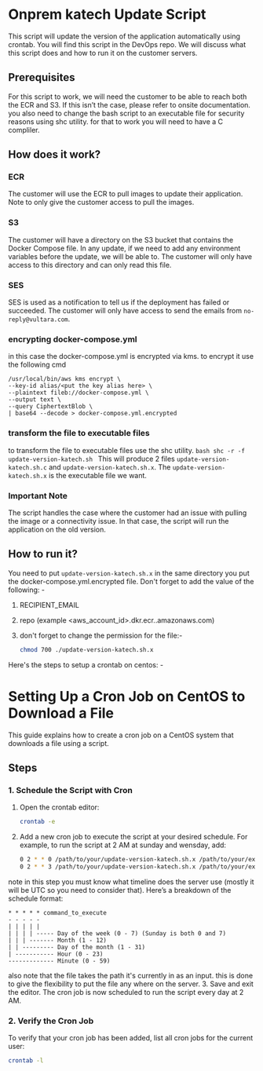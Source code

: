 # Onprem katech Update Script

This script will update the version of the application automatically using crontab. You will find this script in the DevOps repo. We will discuss what this script does and how to run it on the customer servers.

## Prerequisites
For this script to work, we will need the customer to be able to reach both the ECR and S3. If this isn’t the case, please refer to onsite documentation. you also need to change the bash script to an executable file for security reasons using shc utility. for that to work you will need to have a C compliler.

## How does it work?

### ECR
The customer will use the ECR to pull images to update their application. Note to only give the customer access to pull the images.

### S3
The customer will have a directory on the S3 bucket that contains the Docker Compose file. In any update, if we need to add any environment variables before the update, we will be able to. The customer will only have access to this directory and can only read this file.

### SES
SES is used as a notification to tell us if the deployment has failed or succeeded. The customer will only have access to send the emails from `no-reply@vultara.com`.

### encrypting docker-compose.yml
 in this case the docker-compose.yml is encrypted via kms. to encrypt it use the following cmd
 

    /usr/local/bin/aws kms encrypt \
    --key-id alias/<put the key alias here> \
    --plaintext fileb://docker-compose.yml \
    --output text \
    --query CiphertextBlob \
    | base64 --decode > docker-compose.yml.encrypted


### transform the file to executable files
to transform the file to executable files use the shc utility.
    ```bash
    shc -r -f update-version-katech.sh
    ```
This will produce 2 files `update-version-katech.sh.c` and `update-version-katech.sh.x`. The `update-version-katech.sh.x` is the executable file we want.

### Important Note
The script handles the case where the customer had an issue with pulling the image or a connectivity issue. In that case, the script will run the application on the old version.

## How to run it?
You need to put `update-version-katech.sh.x` in the same directory you put the docker-compose.yml.encrypted file. Don't forget to add the value of the following: -
1) RECIPIENT_EMAIL
2) repo (example <aws_account_id>.dkr.ecr.<region>.amazonaws.com)
3) don't forget to change the permission for the file:-

    ```bash
    chmod 700 ./update-version-katech.sh.x
    ```

Here's the steps to setup a crontab on centos: -

# Setting Up a Cron Job on CentOS to Download a File

This guide explains how to create a cron job on a CentOS system that downloads a file using a script.

## Steps

### 1. Schedule the Script with Cron

1. Open the crontab editor:
    ```bash
    crontab -e
    ```

2. Add a new cron job to execute the script at your desired schedule. For example, to run the script at 2 AM at sunday and wensday, add:
    ```bash
    0 2 * * 0 /path/to/your/update-version-katech.sh.x /path/to/your/executablefile
    0 2 * * 3 /path/to/your/update-version-katech.sh.x /path/to/your/executablefile
    ```
note in this step you must know what timeline does the server use (mostly it will be UTC so you need to consider that).
    Here’s a breakdown of the schedule format:

    * * * * * command_to_execute
    - - - - -
    | | | | |
    | | | | ----- Day of the week (0 - 7) (Sunday is both 0 and 7)
    | | | ------- Month (1 - 12)
    | | --------- Day of the month (1 - 31)
    | ----------- Hour (0 - 23)
    ------------- Minute (0 - 59)

also note that the file takes the path it's currently in as an input. this is done to give the flexibility to put the file any where on the server.
3. Save and exit the editor. The cron job is now scheduled to run the script every day at 2 AM.

### 2. Verify the Cron Job

To verify that your cron job has been added, list all cron jobs for the current user:
```bash
crontab -l
